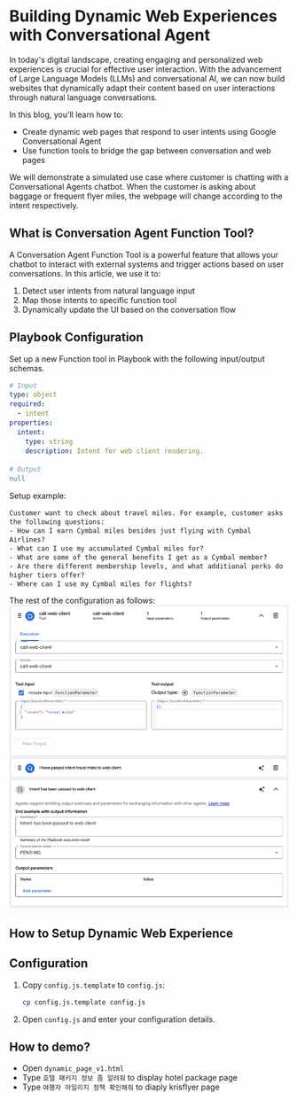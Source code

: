 # Building Dynamic Web Experiences with Conversational Agent

In today's digital landscape, creating engaging and personalized web experiences is crucial for effective user interaction. With the advancement of Large Language Models (LLMs) and conversational AI, we can now build websites that dynamically adapt their content based on user interactions through natural language conversations.

In this blog, you'll learn how to:
- Create dynamic web pages that respond to user intents using Google Conversational Agent
- Use function tools to bridge the gap between conversation and web pages

We will demonstrate a simulated use case where customer is chatting with a Conversational Agents chatbot. When the customer is asking about baggage or frequent flyer miles, the webpage will change according to the intent respectively.

## What is Conversation Agent Function Tool?

A Conversation Agent Function Tool is a powerful feature that allows your chatbot to interact with external systems and trigger actions based on user conversations. In this article, we use it to:

1. Detect user intents from natural language input
2. Map those intents to specific function tool
3. Dynamically update the UI based on the conversation flow


## Playbook Configuration

Set up a new Function tool in Playbook with the following input/output schemas.

```yaml
# Input
type: object
required:
  - intent
properties:
  intent:
    type: string
    description: Intent for web client rendering.

# Output
null
```

Setup example:

```text
Customer want to check about travel miles. For example, customer asks the following questions:
- How can I earn Cymbal miles besides just flying with Cymbal Airlines?
- What can I use my accumulated Cymbal miles for?
- What are some of the general benefits I get as a Cymbal member?
- Are there different membership levels, and what additional perks do higher tiers offer?
- Where can I use my Cymbal miles for flights?

```

The rest of the configuration as follows:
![config](example-miles.png)

## How to Setup Dynamic Web Experience

## Configuration

1.  Copy `config.js.template` to `config.js`:
    ```bash
    cp config.js.template config.js
    ```
2.  Open `config.js` and enter your configuration details.

## How to demo?

- Open `dynamic_page_v1.html`
- Type `호텔 패키지 정보 좀 알려줘` to display hotel package page
- Type `여행자 마일리지 정책 확인해줘` to diaply krisflyer page

